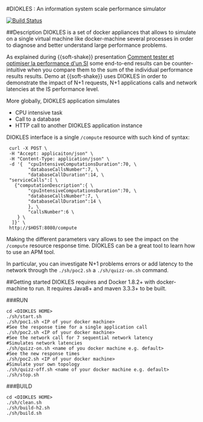 #DIOKLES : An information system scale performance simulator

[![Build Status](https://travis-ci.org/mbojoly/diokles.svg)](https://travis-ci.org/mbojoly/diokles)

##Description
DIOKLES is a set of docker appliances that allows to simulate on a single virtual machine like docker-machine several 
processes in order to diagnose and better understand large performance problems.

As explained during {{soft-shake}} presentation [Comment tester et optimiser la performance d'un SI](https://github.com/mbojoly/softshake-perf-si)
some end-to-end results can be counter-intuitive when you compare them to the sum of the individual performance results results. Demo at {{soft-shake}} uses DIOKLES
in order to demonstrate the impact of N+1 requests, N+1 applications calls and network latencies at the IS performance level.

More globally, DIOKLES application simulates 
- CPU intensive task
- Call to a database
- HTTP call to another DIOKLES application instance

DIOKLES interface is a single `/compute` resource with such kind of syntax:
```
 curl -X POST \
 -H "Accept: applicaiton/json" \
 -H "Content-Type: application/json" \
 -d '{  "cpuIntensiveComputationsDuration":70, \
        "databaseCallsNumber":7, \
        "databaseCallDuration":14, \ 
 "serviceCalls":[ \
   {"computationDescription":{ \
        "cpuIntensiveComputationsDuration":70, \ 
        "databaseCallsNumber":7, \
        "databaseCallDuration":14 \
        }, \
        "callsNumber":6 \
    } \ 
  ]}' \
 http://$HOST:8080/compute
```
Making the different parameters vary allows to see the impact on the `/compute` resource response time. DIOKLES
can be a great tool to learn how to use an APM tool.

In particular, you can investigate N+1 problems errors or add latency to the network through the `./sh/poc2.sh` a `./sh/quizz-on.sh` 
command.

##Getting started
DIOKLES requires and Docker 1.8.2+ with docker-machine to run.
It requires Java8+ and maven 3.3.3+ to be built.

###RUN
```
cd <DIOKLES HOME>
./sh/start.sh
./sh/poc1.sh <IP of your docker machine>
#See the response time for a single application call
./sh/poc2.sh <IP of your docker machine>
#See the network call for 7 sequential network latency
#Simulates network latencies
./sh/quizz-on.sh <name of you docker machine e.g. default>
#See the new response times
./sh/poc2.sh <IP of your docker machine>
#Simulate your own topology
./sh/quizz-off.sh <name of your docker machine e.g. default>
./sh/stop.sh
```

###BUILD
```
cd <DIOKLES HOME>
./sh/clean.sh
./sh/build-h2.sh
./sh/build.sh
```
